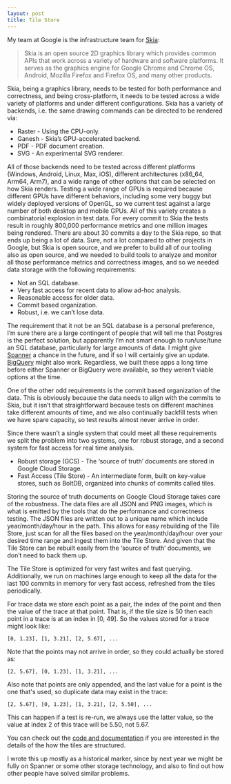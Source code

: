 ```yaml
---
layout: post
title: Tile Store
---
```


My team at Google is the infrastructure team for [Skia](https://skia.org):

> Skia is an open source 2D graphics library which provides common APIs that work
> across a variety of hardware and software platforms. It serves as the graphics
> engine for Google Chrome and Chrome OS, Android, Mozilla Firefox and Firefox
> OS, and many other products.

Skia, being a graphics library, needs to be tested for both performance and
correctness, and being cross-platform, it needs to be tested across a wide
variety of platforms and under different configurations. Skia has a variety of
backends, i.e. the same drawing commands can be directed to be rendered via:

  * Raster - Using the CPU-only.
  * Ganesh - Skia’s GPU-accelerated backend.
  * PDF - PDF document creation.
  * SVG - An experimental SVG renderer.

All of those backends need to be tested across different platforms (Windows,
Android, Linux, Max, iOS), different architectures (x86\_64, Arm64, Arm7), and a
wide range of other options that can be selected on how Skia renders. Testing a
wide range of GPUs is required because different GPUs have different behaviors,
including some very buggy but widely deployed versions of OpenGL, so we current
test against a large number of both desktop and mobile GPUs. All of this
variety creates a combinatorial explosion in test data. For every commit to
Skia the tests result in roughly 800,000 performance metrics and one million
images being rendered. There are about 30 commits a day to the Skia repo, so
that ends up being a lot of data. Sure, not a lot compared to other projects in
Google, but Skia is open source, and we prefer to build all of our tooling also
as open source, and we needed to build tools to analyze and monitor all those
performance metrics and correctness images, and so we needed data storage with
the following requirements:

  * Not an SQL database.
  * Very fast access for recent data to allow ad-hoc analysis.
  * Reasonable access for older data.
  * Commit based organization.
  * Robust, i.e. we can’t lose data.

The requirement that it not be an SQL database is a personal preference, I’m
sure there are a large contingent of people that will tell me that Postgres is
the perfect solution, but apparently I’m not smart enough to run/use/tune an
SQL database, particularly for large amounts of data. I might give [Spanner](https://cloud.google.com/spanner/) a
chance  in the future, and if so I will certainly give an update. [BigQuery](https://cloud.google.com/bigquery/)
might also work. Regardless, we built these apps a long time before either
Spanner or BigQuery were available, so they weren’t viable options at the time.

One of the other odd requirements is the commit based organization of the data.
This is obviously because the data needs to align with the commits to Skia, but
it isn’t that straightforward because tests on different machines take
different amounts of time, and we also continually backfill tests when we have
spare capacity, so test results almost never arrive in order.

Since there wasn’t a single system that could meet all these requirements we
split the problem into two systems, one for robust storage, and a second system
for fast access for real time analysis.

  * Robust storage (GCS) - The ‘source of truth’ documents are stored in Google Cloud Storage.
  * Fast Access (Tile Store) - An intermediate form, built on key-value stores, such as BoltDB, organized into chunks of commits called tiles.

Storing the source of truth documents on Google Cloud Storage takes care of the
robustness. The data files are all JSON and PNG images, which is what is
emitted by the tools that do the performance and correctness testing. The JSON
files are written out to a unique name which include year/month/day/hour in the
path. This allows for easy rebuilding of the Tile Store, just scan for all the
files based on the year/month/day/hour over your desired time range and ingest
them into the Tile Store. And given that the Tile Store can be rebuilt easily
from the ‘source of truth’ documents, we don’t need to back them up.

The Tile Store is optimized for very fast writes and fast querying.
Additionally, we run on machines large enough to keep all the data for the last
100 commits in memory for very fast access, refreshed from the tiles
periodically.

For trace data we store each point as a pair, the index of the point and then
the value of the trace at that point. That is, if the tile size is 50 then each
point in a trace is at an index in [0, 49]. So the values stored for a trace
might look like:

    [0, 1.23], [1, 3.21], [2, 5.67], ...

Note that the points may not arrive in order, so they could actually be stored
as:

    [2, 5.67], [0, 1.23], [1, 3.21], ...

Also note that points are only appended, and the last value for a point is the
one that's used, so duplicate data may exist in the trace:

    [2, 5.67], [0, 1.23], [1, 3.21], [2, 5.50], ...

This can happen if a test is re-run, we always use the latter value, so the
value at index 2 of this trace will be 5.50, not 5.67.

You can check out the [code and documentation](https://cloud.google.com/bigquery/) if you are interested in the
details of the how the tiles are structured.

I wrote this up mostly as a historical marker, since by next year we might be
fully on Spanner or some other storage technology, and also to find out how
other people have solved similar problems.
